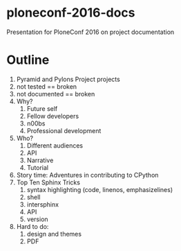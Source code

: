 # ploneconf-2016-docs
Presentation for PloneConf 2016 on project documentation

# Outline

1. Pyramid and Pylons Project projects
1. not tested == broken
1. not documented == broken
1. Why?
    1. Future self
    1. Fellow developers
    1. n00bs
    1. Professional development
1. Who?
    1. Different audiences
    1. API
    1. Narrative
    1. Tutorial
1. Story time: Adventures in contributing to CPython
1. Top Ten Sphinx Tricks
    1. syntax highlighting (code, linenos, emphasizelines)
    1. shell
    1. intersphinx
    1. API
    1. version
1. Hard to do:
    1. design and themes
    1. PDF
